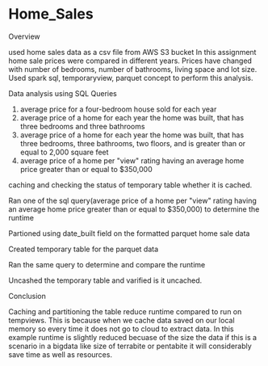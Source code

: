 # Home_Sales
Overview

used home sales data as a csv file from AWS S3 bucket
In this assignment home sale prices were compared in different years. Prices have changed with number of bedrooms, number of bathrooms, living space and lot size.
Used spark sql, temporaryview, parquet concept to perform this analysis.

Data analysis using SQL Queries

1. average price for a four-bedroom house sold for each year 
2. average price of a home for each year the home was built, that has three bedrooms and three bathrooms
3. average price of a home for each year the home was built, that has three bedrooms, three bathrooms, two floors, and is greater than or equal to 2,000 square feet
4. average price of a home per "view" rating having an average home price greater than or equal to $350,000


caching and checking the status of temporary table whether it is cached.

Ran one of the sql query(average price of a home per "view" rating having an average home price greater than or equal to $350,000) to determine the runtime

Partioned using date_built field on the formatted parquet home sale data

Created temporary table for the parquet data

Ran the same query to determine and compare the runtime

Uncashed the temporary table and varified is it uncached.

Conclusion

Caching and partitioning the table reduce runtime compared to run on tempviews. This is because when we cache data saved on our local memory so every time it does not go to cloud to extract data.
In this example runtime is slightly reduced becuase of the size the data if this is a scenario in a bigdata like size of terrabite or pentabite it will considerably save time as well as resources.

